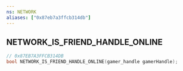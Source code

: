 ```yaml
---
ns: NETWORK
aliases: ["0x87eb7a3ffcb314db"]
---
```

## NETWORK_IS_FRIEND_HANDLE_ONLINE

```c
// 0x87EB7A3FFCB314DB
bool NETWORK_IS_FRIEND_HANDLE_ONLINE(gamer_handle gamerHandle);
```
